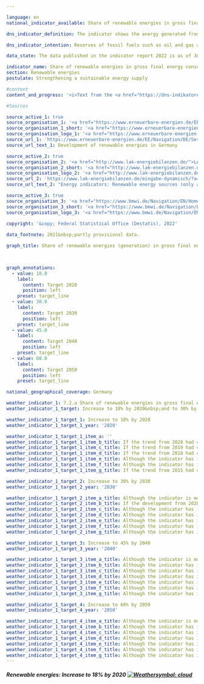 ```yaml
---

language: en    
national_indicator_available: Share of renewable energies in gross final energy consumption    

dns_indicator_definition: The indicator shows the energy generated from renewable sources as a percentage of gross final energy consumption. Gross final energy consumption encompasses the energy used by final consumers, transmission losses and the energy generation sectors’ own energy consumption.    

dns_indicator_intention: Reserves of fossil fuels such as oil and gas are limited. Their use, moreover, entails the emission of greenhouse gases. Switching to renewables, natural energy sources that constantly regenerate, serves to reduce energy-related emissions and hence the extent of climate change. In addition, it reduces dependence on energy imports and consumption of resources and promotes technological innovation. For this reason, the target of the German Government is to increase the share of renewable energy in gross final energy consumption to 18% by 2020, to 30% by 2030, to 45% by 2040&nbsp;and to 60% by 2050.    

data_state: The data published in the indicator report 2022 is as of 30.11.2022. The data shown on this platform is updated regularly, so that more current data may be available online than published in the <a href="https://dns-indikatoren.de/assets/publications/reports/en/2022.pdf">indicator report 2022</a>.    

indicator_name: Share of renewable energies in gross final energy consumption    
section: Renewable energies    
postulate: Strengthening a sustainable energy supply    

#content     
content_and_progress: '<i>Text from the <a href="https://dns-indikatoren.de/assets/publications/reports/en/2022.pdf">Indicator Report 2022&nbsp;</a></i><br><br>For this indicator, the electricity generated from renewable sources, which include hydro power, onshore and offshore wind power and solar power, the heat generated from sources such as geothermal energy, biomass and biogenic waste and the consumption of regenerative motor fuels are presented as a percentage of the energy generated from all sources that is consumed in Germany. Besides renewables, these sources also include imported electricity and fossil fuels such as coal and lignite, oil and gas.<br><br>The indicator is calculated by <abbr title="Working Group on Renewable Energy Statistics">AGEE-Stat</abbr>, the Working Group on Renewable Energy Statistics. In contrast to the reporting under the Renewable Energy Directive of the European Union (Directive 2009/28/EC), uses an average value for hydro and wind power over several years to smoothen the effects of varying supply, this indicator takes account of the volumes of electricity actually generated from wind and hydro power (German Government Energy Concept).<br><br>With regard to the method used to calculate the indicator, it should be noted that imports and exports of electricity are not included in full in the consumption of energy from renewable sources, whereas they are factored into gross final energy consumption. Accordingly, the indicator may overstate or understate the ratio of energy from renewable sources to gross final energy consumption, depending on the balance of trade. If there were an export surplus for electricity – as has been the case since 2001&nbsp;– the actual percentage of renewables in the energy mix would be lower than the level represented by the indicator.<br><br>Between 2005&nbsp;and 2019, the share of renewable energy in gross final energy consumption rose from 7.1% to 17.7%. If the trend continues at the average pace seen in the past few years, the goal for 2020&nbsp;will be achieved.<br><br>The use of renewables varies widely between sectors. In 2019, the share accounted for 42.0% of gross electricity generation, 15.0% of final energy consumption for heating and cooling and 5.6% in the transport sector. Among renewable energies, biomass, with a share of 58.8% and wind power, which accounts for 24.1%, play the greatest part in primary energy consumption.<br><br>The indicator has dependencies with indicator 13.1.a (Greenhouse gas emissions), as well as with indicators 3.2.a (Emissions of air pollutants) and 7.2.b (Share of electricity from renewable energies in gross electricity consumption).'    

#Sources    

source_active_1: true
source_organisation_1: '<a href="https://www.erneuerbare-energien.de/EE/Navigation/DE/Service/Erneuerbare_Energien_in_Zahlen/Arbeitsgruppe/arbeitsgruppe_ee.html">Working Group on Renewable Energy Statistics</a>'
source_organisation_1_short: '<a href="https://www.erneuerbare-energien.de/EE/Navigation/DE/Service/Erneuerbare_Energien_in_Zahlen/Arbeitsgruppe/arbeitsgruppe_ee.html">Working Group on Renewable Energy Statistics</a>'
source_organisation_logo_1: '<a href="https://www.erneuerbare-energien.de/EE/Navigation/DE/Service/Erneuerbare_Energien_in_Zahlen/Arbeitsgruppe/arbeitsgruppe_ee.html"><img src="https://dnsUpgradeEnvironment.github.io/dns-indicators/en/public/OrgImgDe/ageestat.png" alt="Working Group on Renewable Energy Statistics" title=" Click here to visit the homepage of the organizationWorking Group on Renewable Energy Statistics" style="height:60px; width:148px; border: transparent"/></a>'
source_url_1: 'https://www.erneuerbare-energien.de/EE/Navigation/DE/Service/Erneuerbare_Energien_in_Zahlen/Zeitreihen/zeitreihen.html'
source_url_text_1: Development of renewable energies in Germany

source_active_2: true
source_organisation_2: '<a href="http://www.lak-energiebilanzen.de/">LAK Energiebilanzen</a>'
source_organisation_2_short: '<a href="http://www.lak-energiebilanzen.de/">Länderarbeitskreis Energiebilanzen</a>'
source_organisation_logo_2: '<a href="http://www.lak-energiebilanzen.de/"><img src="https://dnsUpgradeEnvironment.github.io/dns-indicators/en/public/OrgImgDe/lakeb.png" alt="LAK Energiebilanzen" title=" Click here to visit the homepage of the organizationLAK Energiebilanzen" style="height:60px; width:148px; border: transparent"/></a>'
source_url_2: 'https://www.lak-energiebilanzen.de/eingabe-dynamisch/?a=i290'
source_url_text_2: "Energy indicators: Renewable energy sources (only available in German)"

source_active_3: true
source_organisation_3: '<a href="https://www.bmwi.de/Navigation/EN/Home/home.html">Federal Ministry for Economic Affairs and Climate Action</a>'
source_organisation_3_short: '<a href="https://www.bmwi.de/Navigation/EN/Home/home.html">Federal Ministry for Economic Affairs and Climate Action</a>'
source_organisation_logo_3: '<a href="https://www.bmwi.de/Navigation/EN/Home/home.html"><img src="https://dnsUpgradeEnvironment.github.io/dns-indicators/en/public/OrgImgDe/bmwk.png" alt="Federal Ministry for Economic Affairs and Climate Action" title=" Click here to visit the homepage of the organizationFederal Ministry for Economic Affairs and Climate Action" style="height:60px; width:148px; border: transparent"/></a>'
    
copyright: '&copy; Federal Statistical Office (Destatis), 2022'    

data_footnote: 2021&nbsp;partly provisional data.    

graph_title: Share of renewable energies (generation) in gross final energy consumption    

    

graph_annotations:
  - value: 18.0
    label:
      content: Target 2020
      position: left
    preset: target_line
  - value: 30.0
    label:
      content: Target 2030
      position: left
    preset: target_line
  - value: 45.0
    label:
      content: Target 2040
      position: left
    preset: target_line
  - value: 60.0
    label:
      content: Target 2050
      position: left
    preset: target_line        

national_geographical_coverage: Germany    

weather_indicator_1: 7.2.a Share of renewable energies in gross final energy consumption
weather_indicator_1_target: Increase to 18% by 2020&nbsp;and to 30% by 2030, to 45% by 2040&nbsp;and to 60% by 2050

weather_indicator_1_target_1: Increase to 18% by 2020
weather_indicator_1_target_1_year: '2020'

weather_indicator_1_target_1_item_a: ''
weather_indicator_1_target_1_item_b_title: If the trend from 2020 had continued, the target value would have been reached or missed by less than 5% of the difference between the target value and the value at that time.
weather_indicator_1_target_1_item_c_title: If the trend from 2019 had continued, the target value would have been reached or missed by less than 5% of the difference between the target value and the value at that time.
weather_indicator_1_target_1_item_d_title: If the trend from 2018 had continued, the target value would have been reached or missed by less than 5% of the difference between the target value and the value at that time.
weather_indicator_1_target_1_item_e_title: Although the indicator has in 2017 been moving in the desired direction toward the target, if the trend had to continued, the target would have been missed in the target year by more than 20% of the difference between the target value and the value at that time.
weather_indicator_1_target_1_item_f_title: Although the indicator has in 2016 been moving in the desired direction toward the target, if the trend had to continued, the target would have been missed in the target year by more than 20% of the difference between the target value and the value at that time.
weather_indicator_1_target_1_item_g_title: If the trend from 2015 had continued, the target value would have been reached or missed by less than 5% of the difference between the target value and the value at that time.

weather_indicator_1_target_2: Increase to 30% by 2030
weather_indicator_1_target_2_year: '2030'

weather_indicator_1_target_2_item_a_title: Although the indicator is moving in the desired direction toward the target, if the trend were to continue, the target would be missed in the target year by more than 20% of the difference between the target value and the current value.
weather_indicator_1_target_2_item_b_title: If the development from 2020 had continued, the target had been missed by at least 5%, but by a maximum of 20% of the difference between the target value and the value at that time.
weather_indicator_1_target_2_item_c_title: Although the indicator has in 2019 been moving in the desired direction toward the target, if the trend had to continued, the target would have been missed in the target year by more than 20% of the difference between the target value and the value at that time.
weather_indicator_1_target_2_item_d_title: Although the indicator has in 2018 been moving in the desired direction toward the target, if the trend had to continued, the target would have been missed in the target year by more than 20% of the difference between the target value and the value at that time.
weather_indicator_1_target_2_item_e_title: Although the indicator has in 2017 been moving in the desired direction toward the target, if the trend had to continued, the target would have been missed in the target year by more than 20% of the difference between the target value and the value at that time.
weather_indicator_1_target_2_item_f_title: Although the indicator has in 2016 been moving in the desired direction toward the target, if the trend had to continued, the target would have been missed in the target year by more than 20% of the difference between the target value and the value at that time.
weather_indicator_1_target_2_item_g_title: Although the indicator has in 2015 been moving in the desired direction toward the target, if the trend had to continued, the target would have been missed in the target year by more than 20% of the difference between the target value and the value at that time.

weather_indicator_1_target_3: Increase to 45% by 2040
weather_indicator_1_target_3_year: '2040'

weather_indicator_1_target_3_item_a_title: Although the indicator is moving in the desired direction toward the target, if the trend were to continue, the target would be missed in the target year by more than 20% of the difference between the target value and the current value.
weather_indicator_1_target_3_item_b_title: Although the indicator has in 2020 been moving in the desired direction toward the target, if the trend had to continued, the target would have been missed in the target year by more than 20% of the difference between the target value and the value at that time.
weather_indicator_1_target_3_item_c_title: Although the indicator has in 2019 been moving in the desired direction toward the target, if the trend had to continued, the target would have been missed in the target year by more than 20% of the difference between the target value and the value at that time.
weather_indicator_1_target_3_item_d_title: Although the indicator has in 2018 been moving in the desired direction toward the target, if the trend had to continued, the target would have been missed in the target year by more than 20% of the difference between the target value and the value at that time.
weather_indicator_1_target_3_item_e_title: Although the indicator has in 2017 been moving in the desired direction toward the target, if the trend had to continued, the target would have been missed in the target year by more than 20% of the difference between the target value and the value at that time.
weather_indicator_1_target_3_item_f_title: Although the indicator has in 2016 been moving in the desired direction toward the target, if the trend had to continued, the target would have been missed in the target year by more than 20% of the difference between the target value and the value at that time.
weather_indicator_1_target_3_item_g_title: Although the indicator has in 2015 been moving in the desired direction toward the target, if the trend had to continued, the target would have been missed in the target year by more than 20% of the difference between the target value and the value at that time.

weather_indicator_1_target_4: Increase to 60% by 2050
weather_indicator_1_target_4_year: '2050'

weather_indicator_1_target_4_item_a_title: Although the indicator is moving in the desired direction toward the target, if the trend were to continue, the target would be missed in the target year by more than 20% of the difference between the target value and the current value.
weather_indicator_1_target_4_item_b_title: Although the indicator has in 2020 been moving in the desired direction toward the target, if the trend had to continued, the target would have been missed in the target year by more than 20% of the difference between the target value and the value at that time.
weather_indicator_1_target_4_item_c_title: Although the indicator has in 2019 been moving in the desired direction toward the target, if the trend had to continued, the target would have been missed in the target year by more than 20% of the difference between the target value and the value at that time.
weather_indicator_1_target_4_item_d_title: Although the indicator has in 2018 been moving in the desired direction toward the target, if the trend had to continued, the target would have been missed in the target year by more than 20% of the difference between the target value and the value at that time.
weather_indicator_1_target_4_item_e_title: Although the indicator has in 2017 been moving in the desired direction toward the target, if the trend had to continued, the target would have been missed in the target year by more than 20% of the difference between the target value and the value at that time.
weather_indicator_1_target_4_item_f_title: Although the indicator has in 2016 been moving in the desired direction toward the target, if the trend had to continued, the target would have been missed in the target year by more than 20% of the difference between the target value and the value at that time.
weather_indicator_1_target_4_item_g_title: Although the indicator has in 2015 been moving in the desired direction toward the target, if the trend had to continued, the target would have been missed in the target year by more than 20% of the difference between the target value and the value at that time.    
---
```



<div>
  <div class="my-header">
    <h5>Renewable energies: Increase to 18% by 2020
      <a href="https://dnsUpgradeEnvironment.github.io/dns-indicators/en/status"><img src="https://g205sdgs.github.io/sdg-indicators/public/Wettersymbole/Wolke.png" title="Although the indicator has in 2021 been moving in the desired direction toward the target, if the trend had to continued, the target would have been missed in the target year by more than 20% of the difference between the target value and the value at that time." alt="Weathersymbol: cloud"/>
      </a>
    </h5>
  </div>
  <div class="my-header-note">
  </div>
</div>